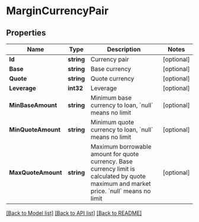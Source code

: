 # MarginCurrencyPair

## Properties
Name | Type | Description | Notes
------------ | ------------- | ------------- | -------------
**Id** | **string** | Currency pair | [optional] 
**Base** | **string** | Base currency | [optional] 
**Quote** | **string** | Quote currency | [optional] 
**Leverage** | **int32** | Leverage | [optional] 
**MinBaseAmount** | **string** | Minimum base currency to loan, &#x60;null&#x60; means no limit | [optional] 
**MinQuoteAmount** | **string** | Minimum quote currency to loan, &#x60;null&#x60; means no limit | [optional] 
**MaxQuoteAmount** | **string** | Maximum borrowable amount for quote currency. Base currency limit is calculated by quote maximum and market price. &#x60;null&#x60; means no limit | [optional] 

[[Back to Model list]](../README.md#documentation-for-models) [[Back to API list]](../README.md#documentation-for-api-endpoints) [[Back to README]](../README.md)


